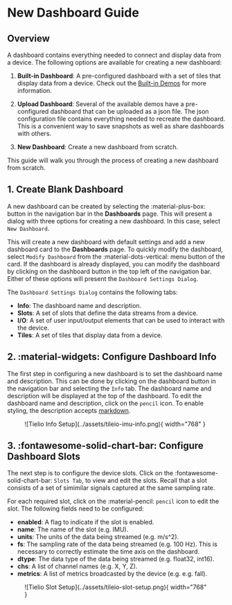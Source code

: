 # New Dashboard Guide

## Overview
A dashboard contains everything needed to connect and display data from a device. The following options are available for creating a new dashboard:

1. **Built-in Dashboard**: A pre-configured dashboard with a set of tiles that display data from a device. Check out the [Built-in Demos](../demos/index.md) for more information.

2. **Upload Dashboard**: Several of the available demos have a pre-configured dashboard that can be uploaded as a json file. The json configuration file contains everything needed to recreate the dashboard. This is a convenient way to save snapshots as well as share dashboards with others.

3. **New Dashboard**: Create a new dashboard from scratch.

This guide will walk you through the process of creating a new dashboard from scratch.

## 1. Create Blank Dashboard

A new dashboard can be created by selecting the :material-plus-box: button in the navigation bar in the **Dashboards** page. This will present a dialog with three options for creating a new dashboard. In this case, select `New Dashboard`.

This will create a new dashboard with default settings and add a new dashboard card to the **Dashboards** page. To quickly modify the dashboard, select `Modify Dashboard` from the :material-dots-vertical: menu button of the card. If the dashboard is already displayed, you can modify the dashboard by clicking on the dashboard button in the top left of the navigation bar. Either of these options will present the `Dashboard Settings Dialog`.

The `Dashboard Settings Dialog` contains the following tabs:

* **Info**: The dashboard name and description.
* **Slots**: A set of slots that define the data streams from a device.
* **I/O**: A set of user input/output elements that can be used to interact with the device.
* **Tiles**: A set of tiles that display data from a device.

## 2. :material-widgets: Configure Dashboard Info

The first step in configuring a new dashboard is to set the dashboard name and description. This can be done by clicking on the dashboard button in the navigation bar and selecting the `Info` tab. The dashboard name and description will be displayed at the top of the dashboard. To edit the dashboard name and description, click on the `pencil` icon. To enable styling, the description accepts [markdown](https://www.markdownguide.org/basic-syntax/).

<figure markdown="span">
  ![Tielio Info Setup](../assets/tileio-imu-info.png){ width="768" }
  <figcaption></figcaption>
</figure>

## 3. :fontawesome-solid-chart-bar: Configure Dashboard Slots

The next step is to configure the device slots. Click on the :fontawesome-solid-chart-bar: `Slots Tab`, to view and edit the slots. Recall that a slot consists of a set of simimilar signals captured at the same sampling rate.

For each required slot, click on the :material-pencil: `pencil` icon to edit the slot. The following fields need to be configured:

* **enabled**: A flag to indicate if the slot is enabled.
* **name**: The name of the slot (e.g. IMU).
* **units**: The units of the data being streamed (e.g. m/s^2).
* **fs**: The sampling rate of the data being streamed (e.g. 100 Hz). This is necessary to correctly estimate the time axis on the dashboard.
* **dtype**: The data type of the data being streamed (e.g. float32, int16).
* **chs**: A list of channel names (e.g. X, Y, Z).
* **metrics**: A list of metrics broadcasted by the device (e.g. e.g. fall).

<figure markdown="span">
  ![Tielio Slot Setup](../assets/tileio-slot-setup.png){ width="768" }
  <figcaption></figcaption>
</figure>
